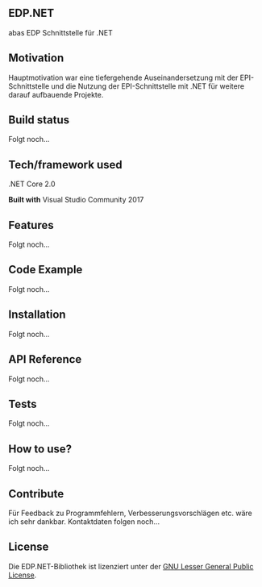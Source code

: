## EDP.NET
abas EDP Schnittstelle für .NET

## Motivation
Hauptmotivation war eine tiefergehende Auseinandersetzung mit der EPI-Schnittstelle und die Nutzung der EPI-Schnittstelle mit .NET für weitere darauf aufbauende Projekte.

## Build status
Folgt noch...

## Tech/framework used
.NET Core 2.0

<b>Built with</b>
Visual Studio Community 2017

## Features
Folgt noch...

## Code Example
Folgt noch...

## Installation
Folgt noch...

## API Reference
Folgt noch...

## Tests
Folgt noch...

## How to use?
Folgt noch...

## Contribute
Für Feedback zu Programmfehlern, Verbesserungsvorschlägen etc. wäre ich sehr dankbar. 
Kontaktdaten folgen noch...

## License
Die EDP.NET-Bibliothek ist lizenziert unter der [GNU Lesser General Public License](http://www.gnu.org/licenses/lgpl-3.0.html).

